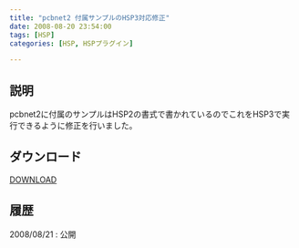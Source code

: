 ```yaml
---
title: "pcbnet2 付属サンプルのHSP3対応修正"
date: 2008-08-20 23:54:00
tags: [HSP]
categories: [HSP, HSPプラグイン]

---
```


## 説明

pcbnet2に付属のサンプルはHSP2の書式で書かれているのでこれをHSP3で実行できるように修正を行いました。 

## ダウンロード

[DOWNLOAD][1] 

 [1]: /hsp/plugin/pcbnet2_sample_hsp3_fix_20080821.zip

## 履歴

2008/08/21
: 公開
